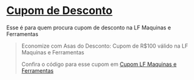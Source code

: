 # [Cupom de Desconto](https://github.com/CupomDeDesconto/Promocoes/blob/main/README.md)
Esse é para quem procura cupom de desconto na LF Maquinas e Ferramentas
<blockquote cite="https://asasdodesconto.com/desconto/economize-com-asas-do-desconto-cupom-de-rs100-valido-na-lf-maquinas-e-ferramentas-2051530"><p>Economize com Asas do Desconto: Cupom de R$100 válido na LF Maquinas e Ferramentas</p><footer>Confira o código para esse cupom em <a href="https://asasdodesconto.com/desconto/economize-com-asas-do-desconto-cupom-de-rs100-valido-na-lf-maquinas-e-ferramentas-2051530">Cupom LF Maquinas e Ferramentas</a></footer></blockquote>